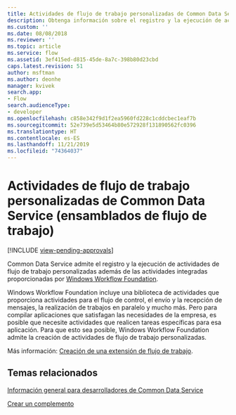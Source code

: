 ```yaml
---
title: Actividades de flujo de trabajo personalizadas de Common Data Service (ensamblados de flujo de trabajo) | Microsoft Docs
description: Obtenga información sobre el registro y la ejecución de actividades de flujo de trabajo personalizadas de Common Data Service además de las actividades integradas proporcionadas por Windows Workflow Foundation.
ms.custom: ''
ms.date: 08/08/2018
ms.reviewer: ''
ms.topic: article
ms.service: flow
ms.assetid: 3ef415ed-d815-45de-8a7c-398b80d23cbd
caps.latest.revision: 51
author: msftman
ms.author: deonhe
manager: kvivek
search.app:
- Flow
search.audienceType:
- developer
ms.openlocfilehash: c858e342f9d1f2ea5960fd228c1cddcbec1eaf7b
ms.sourcegitcommit: 52e739e5d53464b80e572928f131890562fc0396
ms.translationtype: HT
ms.contentlocale: es-ES
ms.lasthandoff: 11/21/2019
ms.locfileid: "74364037"
---
```

# <a name="custom-common-data-service-workflow-activities-workflow-assemblies"></a>Actividades de flujo de trabajo personalizadas de Common Data Service (ensamblados de flujo de trabajo)
[!INCLUDE [view-pending-approvals](../includes/cc-rebrand.md)]

Common Data Service admite el registro y la ejecución de actividades de flujo de trabajo personalizadas además de las actividades integradas proporcionadas por [Windows Workflow Foundation](https://docs.microsoft.com/dotnet/framework/windows-workflow-foundation/). 

Windows Workflow Foundation incluye una biblioteca de actividades que proporciona actividades para el flujo de control, el envío y la recepción de mensajes, la realización de trabajos en paralelo y mucho más. Pero para compilar aplicaciones que satisfagan las necesidades de la empresa, es posible que necesite actividades que realicen tareas específicas para esa aplicación. Para que esto sea posible, Windows Workflow Foundation admite la creación de actividades de flujo de trabajo personalizadas.

Más información: [Creación de una extensión de flujo de trabajo](/powerapps/developer/common-data-service/apply-business-logic-with-code). 
  
## <a name="related-topics"></a>Temas relacionados

[Información general para desarrolladores de Common Data Service](/powerapps/developer/common-data-service/overview)
  
[Crear un complemento](/powerapps/developer/common-data-service/apply-business-logic-with-code#create-a-plug-in) 
  

